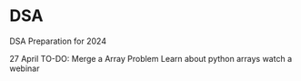 # DSA
DSA Preparation for 2024

27 April TO-DO:
Merge a Array Problem 
Learn about python arrays
watch a webinar 
